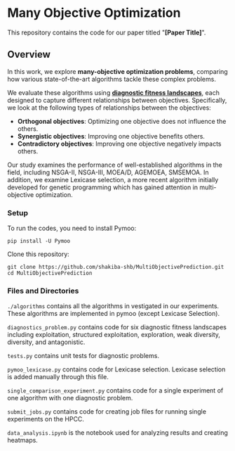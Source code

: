 # Many Objective Optimization

This repository contains the code for our paper titled "**[Paper Title]**".  

## Overview  
In this work, we explore **many-objective optimization problems**, comparing how various state-of-the-art algorithms tackle these complex problems.  

We evaluate these algorithms using [**diagnostic fitness landscapes**](https://arxiv.org/abs/2204.13839), each designed to capture different relationships between objectives. Specifically, we look at the following types of relationships between the objectives:  

- **Orthogonal objectives**: Optimizing one objective does not influence the others.  
- **Synergistic objectives**: Improving one objective benefits others.  
- **Contradictory objectives**: Improving one objective negatively impacts others.  

Our study examines the performance of well-established algorithms in the field, including NSGA-II, NSGA-III, MOEA/D, AGEMOEA, SMSEMOA. In addition, we examine Lexicase selection, a more recent algorithm initially developed for genetic programming which has gained attention in multi-objective optimization. 

### Setup 
To run the codes, you need to install Pymoo:
```
pip install -U Pymoo
```
Clone this repository:  
```
git clone https://github.com/shakiba-shb/MultiObjectivePrediction.git
cd MultiObjectivePrediction
```
### Files and Directories
`./algorithms` contains all the algorithms in vestigated in our experiments. These algorithms are implemented in pymoo (except Lexicase Selection). 

`diagnostics_problem.py` contains code for six diagnostic fitness landscapes including exploitation, structured exploitation, exploration, weak diversity, diversity, and antagonistic. 

`tests.py` contains unit tests for diagnostic problems. 

`pymoo_lexicase.py` contains code for Lexicase selection. Lexicase selection is added manually through this file. 

`single_comparison_experiment.py` contains code for a single experiment of one algorithm with one diagnostic problem. 

`submit_jobs.py` contains code for creating job files for running single experiments on the HPCC. 

`data_analysis.ipynb` is the notebook used for analyzing results and creating heatmaps. 
